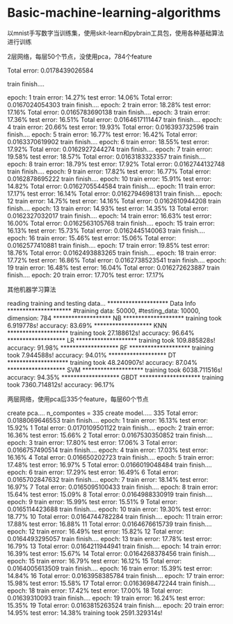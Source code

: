 # Basic-machine-learning-algorithms
以mnist手写数字当训练集，使用skit-learn和pybrain工具包，使用各种基础算法进行训练


2层网络，每层50个节点，没使用pca，784个feature

Total error: 0.0178439026584

train finish....

epoch:    1   train error: 14.27%   test error: 14.06%
Total error: 0.0167024054303
train finish....
epoch:    2   train error: 18.28%   test error: 17.16%
Total error: 0.0165783690138
train finish....
epoch:    3   train error: 17.36%   test error: 16.51%
Total error: 0.0164617111447
train finish....
epoch:    4   train error: 20.66%   test error: 19.93%
Total error: 0.016393732596
train finish....
epoch:    5   train error: 16.77%   test error: 16.42%
Total error: 0.0163370619902
train finish....
epoch:    6   train error: 18.55%   test error: 17.92%
Total error: 0.0162927244274
train finish....
epoch:    7   train error: 19.58%   test error: 18.57%
Total error: 0.0163183323357
train finish....
epoch:    8   train error: 18.79%   test error: 17.92%
Total error: 0.0162744132748
train finish....
epoch:    9   train error: 17.82%   test error: 16.77%
Total error: 0.0162878695222
train finish....
epoch:   10   train error: 15.91%   test error: 14.82%
Total error: 0.0162705544584
train finish....
epoch:   11   train error: 17.17%   test error: 16.14%
Total error: 0.0162794698131
train finish....
epoch:   12   train error: 14.75%   test error: 14.16%
Total error: 0.0162610944208
train finish....
epoch:   13   train error: 14.93%   test error: 14.35%
13
Total error: 0.0162327032017
train finish....
epoch:   14   train error: 16.63%   test error: 16.00%
Total error: 0.0162563105768
train finish....
epoch:   15   train error: 16.13%   test error: 15.73%
Total error: 0.0162445140063
train finish....
epoch:   16   train error: 15.46%   test error: 15.06%
Total error: 0.0162577410881
train finish....
epoch:   17   train error: 19.85%   test error: 18.76%
Total error: 0.0162493883265
train finish....
epoch:   18   train error: 17.72%   test error: 16.86%
Total error: 0.0162738523541
train finish....
epoch:   19   train error: 16.48%   test error: 16.04%
Total error: 0.016272623887
train finish....
epoch:   20   train error: 17.70%   test error: 17.17%

其他机器学习算法

reading training and testing data...
******************** Data Info *********************
#training data: 50000, #testing_data: 10000, dimension: 784
******************* NB ********************
training took 6.919778s!
accuracy: 83.69%
******************* KNN ********************
training took 27.188612s!
accuracy: 96.64%
******************* LR ********************
training took 109.885828s!
accuracy: 91.98%
******************* RF ********************
training took 7.944588s!
accuracy: 94.01%
******************* DT ********************
training took 48.240907s!
accuracy: 87.04%
******************* SVM ********************
training took 6038.711516s!
accuracy: 94.35%
******************* GBDT ********************
training took 7360.714812s!
accuracy: 96.17%


两层网络，使用pca后335个feature，每层60个节点

create pca....
n_compontes = 335
create model.....
335
Total error: 0.0188069646553
train finish....
epoch:    1   train error: 16.13%   test error: 15.92%
1
Total error: 0.0170109501122
train finish....
epoch:    2   train error: 16.36%   test error: 15.66%
2
Total error: 0.0167530350852
train finish....
epoch:    3   train error: 17.80%   test error: 17.06%
3
Total error: 0.0166757490514
train finish....
epoch:    4   train error: 17.03%   test error: 16.16%
4
Total error: 0.016650202723
train finish....
epoch:    5   train error: 17.48%   test error: 16.97%
5
Total error: 0.0166019048484
train finish....
epoch:    6   train error: 17.29%   test error: 16.49%
6
Total error: 0.0165702847632
train finish....
epoch:    7   train error: 18.14%   test error: 16.97%
7
Total error: 0.0165095100433
train finish....
epoch:    8   train error: 15.64%   test error: 15.09%
8
Total error: 0.0164988330919
train finish....
epoch:    9   train error: 15.99%   test error: 15.51%
9
Total error: 0.0165114423688
train finish....
epoch:   10   train error: 19.30%   test error: 18.77%
10
Total error: 0.0164744782284
train finish....
epoch:   11   train error: 17.88%   test error: 16.88%
11
Total error: 0.0164676615739
train finish....
epoch:   12   train error: 16.49%   test error: 15.82%
12
Total error: 0.0164493295057
train finish....
epoch:   13   train error: 17.78%   test error: 16.79%
13
Total error: 0.0164211944941
train finish....
epoch:   14   train error: 16.39%   test error: 15.67%
14
Total error: 0.0164268378456
train finish....
epoch:   15   train error: 16.79%   test error: 16.12%
15
Total error: 0.0164005613509
train finish....
epoch:   16   train error: 15.39%   test error: 14.84%
16
Total error: 0.0163958385784
train finish....
epoch:   17   train error: 15.98%   test error: 15.58%
17
Total error: 0.0163698472244
train finish....
epoch:   18   train error: 17.42%   test error: 17.00%
18
Total error: 0.01639310093
train finish....
epoch:   19   train error: 16.24%   test error: 15.35%
19
Total error: 0.0163815263524
train finish....
epoch:   20   train error: 14.95%   test error: 14.38%
training took 2591.329314s!
